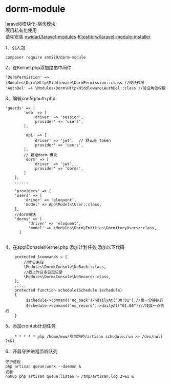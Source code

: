 # dorm-module

laravel8模块化-宿舍模块<br/>
项目私有化使用<br/>
请先安装 [nwidart/laravel-modules](https://github.com/nWidart/laravel-modules) 和[joshbrw/laravel-module-installer](https://github.com/joshbrw/laravel-module-installer)

1、引入包
```
composer require smm229/dorm-module
```
2、在Kernel.php添加路由中间件<br/>
```
'DormPermission' => \Modules\Dorm\Http\Middleware\DormPermission::class //模块权限
'AuthDel' => \Modules\Dorm\Http\Middleware\AuthDel::class //验证角色权限
```
3、编辑config/auth.php
```
'guards' => [
        'web' => [
            'driver' => 'session',
            'provider' => 'users',
        ],

        'api' => [
            'driver' => 'jwt',  // 默认是 token
            'provider' => 'users',
        ],
        // 新增dorm 模块
        'dorm' => [
            'driver' => 'jwt',
            'provider' => 'dorms',
        ]
    ],
    ......
    
    'providers' => [
    'users' => [
        'driver' => 'eloquent',
        'model' => App\Models\User::class,
    ],
    //dorm模块
    'dorms' => [
          'driver' => 'eloquent',
          'model' => \Modules\Dorm\Entities\DormitoryUsers::class,
      ]


```
4、在app\Console\Kernel.php 添加计划任务,添加以下代码<br/>
```
    protected $commands = [
        //昨日未归
        \Modules\Dorm\Console\NoBack::class,
        //截止昨日多日无记录
        \Modules\Dorm\Console\NoRecord::class,
    ];
    .....
    protected function schedule(Schedule $schedule)
    {
         $schedule->command('no_back')->dailyAt("00:01");//第一分钟执行
         $schedule->command('no_record')->dailyAt("01:00");//凌晨一点执行
    }
```
5、添加crontab计划任务<br/>
```
    * * * * * php /home/www/项目路径/artisan schedule:run >> /dev/null 2>&1
```

6、开启守护进程监听队列
```
守护进程
php artisan queue:work --daemon &
或者
nohup php artisan queue:listen > /tmp/artisan.log 2>&1 &
```
